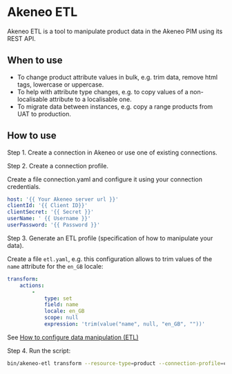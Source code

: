 # Akeneo ETL

Akeneo ETL is a tool to manipulate product data in the Akeneo PIM using its REST API.

## When to use

* To change product attribute values in bulk, e.g. trim data, remove html tags, lowercase or uppercase.
* To help with attribute type changes, e.g. to copy values of a non-localisable attribute to a localisable one.
* To migrate data between instances, e.g. copy a range products from UAT to production.  

## How to use

Step 1. Create a connection in Akeneo or use one of existing connections.


Step 2. Create a connection profile.

Create a file connection.yaml and configure it using your connection credentials.

```yaml
host: '{{ Your Akeneo server url }}'
clientId: '{{ Client ID}}'
clientSecret: '{{ Secret }}'
userName: ' {{ Username }}'
userPassword: '{{ Password }}'
```

Step 3. Generate an ETL profile (specification of how to manipulate your data).

Create a file `etl.yaml`, e.g. this configuration allows to trim values of the `name` attribute for the `en_GB` locale:

```yaml
transform:
    actions:
        -
            type: set
            field: name
            locale: en_GB
            scope: null
            expression: 'trim(value("name", null, "en_GB", ""))'
```
See [How to configure data manipulation (ETL)](docs/configure-etl.md)

Step 4. Run the script:
```bash
bin/akeneo-etl transform --resource-type=product --connection-profile=connection.yaml --etl-profile=etl.yaml
```
